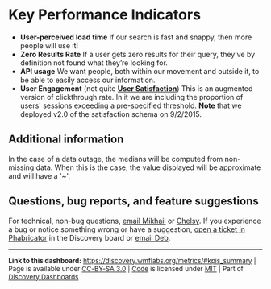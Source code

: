 Key Performance Indicators
=======

- **User-perceived load time** If our search is fast and snappy, then more people will use it! 
- **Zero Results Rate** If a user gets zero results for their query, they’ve by definition not found what they’re looking for.
- **API usage** We want people, both within our movement and outside it, to be able to easily access our information.
- **User Engagement** (not quite **[User Satisfaction](https://meta.wikimedia.org/wiki/Research:Measuring_User_Search_Satisfaction)**) This is an augmented version of clickthrough rate. In it we are including the proportion of users' sessions exceeding a pre-specified threshold. **Note** that we deployed v2.0 of the satisfaction schema on 9/2/2015.

Additional information
------

In the case of a data outage, the medians will be computed from non-missing data. When this is the case, the value displayed will be approximate and will have a '~'.

Questions, bug reports, and feature suggestions
------
For technical, non-bug questions, [email Mikhail](mailto:mpopov@wikimedia.org?subject=Dashboard%20Question) or [Chelsy](mailto:cxie@wikimedia.org?subject=Dashboard%20Question). If you experience a bug or notice something wrong or have a suggestion, [open a ticket in Phabricator](https://phabricator.wikimedia.org/maniphest/task/create/?projects=Discovery) in the Discovery board or [email Deb](mailto:deb@wikimedia.org?subject=Dashboard%20Question).

<hr style="border-color: gray;">
<p style="font-size: small;">
  <strong>Link to this dashboard:</strong> <a href="https://discovery.wmflabs.org/metrics/#kpis_summary">https://discovery.wmflabs.org/metrics/#kpis_summary</a>
  | Page is available under <a href="https://creativecommons.org/licenses/by-sa/3.0/" title="Creative Commons Attribution-ShareAlike License">CC-BY-SA 3.0</a>
  | <a href="https://phabricator.wikimedia.org/diffusion/WDRN/" title="Search Metrics Dashboard source code repository">Code</a> is licensed under <a href="https://phabricator.wikimedia.org/diffusion/WDRN/browse/master/LICENSE.md" title="MIT License">MIT</a>
  | Part of <a href="https://discovery.wmflabs.org/">Discovery Dashboards</a>
</p>
